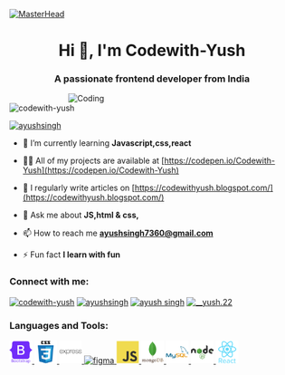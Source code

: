 [![MasterHead](https://t3.ftcdn.net/jpg/06/59/62/08/240_F_659620824_qWeexGjs1XBtd89LzOOdDcSpVQ4H6ZAW.jpg)](https://codewithyush.blogspot.com)
<h1 align="center">Hi 👋, I'm Codewith-Yush</h1>
<h3 align="center">A passionate frontend developer from India</h3>
<img align="right" alt="Coding" width="400" src="https://media.giphy.com/media/QXwtfadqo7wbfmT46H/giphy.gif">

<p align="left"> <img src="https://komarev.com/ghpvc/?username=codewith-yush&label=Profile%20views&color=0e75b6&style=flat" alt="codewith-yush" /> </p>

<p align="left"> <a href="https://twitter.com/@Ayushbr58236577" target="blank"><img src="https://img.shields.io/twitter/follow/ayushsingh?logo=twitter&style=for-the-badge" alt="ayushsingh" /></a> </p>

- 🌱 I’m currently learning **Javascript,css,react**

- 👨‍💻 All of my projects are available at [https://codepen.io/Codewith-Yush](https://codepen.io/Codewith-Yush)

- 📝 I regularly write articles on [https://codewithyush.blogspot.com/](https://codewithyush.blogspot.com/)

- 💬 Ask me about **JS,html & css,**

- 📫 How to reach me **ayushsingh7360@gmail.com**

- ⚡ Fun fact **I learn with fun**

<h3 align="left">Connect with me:</h3>
<p align="left">
<a href="https://codepen.io/codewith-yush" target="blank"><img align="center" src="https://raw.githubusercontent.com/rahuldkjain/github-profile-readme-generator/master/src/images/icons/Social/codepen.svg" alt="codewith-yush" height="30" width="40" /></a>
<a href="https://twitter.com/@Ayushbr58236577" target="blank"><img align="center" src="https://raw.githubusercontent.com/rahuldkjain/github-profile-readme-generator/master/src/images/icons/Social/twitter.svg" alt="ayushsingh" height="30" width="40" /></a>
<a href="https://linkedin.com/in/ayush singh" target="blank"><img align="center" src="https://raw.githubusercontent.com/rahuldkjain/github-profile-readme-generator/master/src/images/icons/Social/linked-in-alt.svg" alt="ayush singh" height="30" width="40" /></a>
<a href="https://instagram.com/__yush.22" target="blank"><img align="center" src="https://raw.githubusercontent.com/rahuldkjain/github-profile-readme-generator/master/src/images/icons/Social/instagram.svg" alt="__yush.22" height="30" width="40" /></a>
</p>

<h3 align="left">Languages and Tools:</h3>
<p align="left"> <a href="https://getbootstrap.com" target="_blank" rel="noreferrer"> <img src="https://raw.githubusercontent.com/devicons/devicon/master/icons/bootstrap/bootstrap-plain-wordmark.svg" alt="bootstrap" width="40" height="40"/> </a> <a href="https://www.w3schools.com/css/" target="_blank" rel="noreferrer"> <img src="https://raw.githubusercontent.com/devicons/devicon/master/icons/css3/css3-original-wordmark.svg" alt="css3" width="40" height="40"/> </a> <a href="https://expressjs.com" target="_blank" rel="noreferrer"> <img src="https://raw.githubusercontent.com/devicons/devicon/master/icons/express/express-original-wordmark.svg" alt="express" width="40" height="40"/> </a> <a href="https://www.figma.com/" target="_blank" rel="noreferrer"> <img src="https://www.vectorlogo.zone/logos/figma/figma-icon.svg" alt="figma" width="40" height="40"/> </a> <a href="https://developer.mozilla.org/en-US/docs/Web/JavaScript" target="_blank" rel="noreferrer"> <img src="https://raw.githubusercontent.com/devicons/devicon/master/icons/javascript/javascript-original.svg" alt="javascript" width="40" height="40"/> </a> <a href="https://www.mongodb.com/" target="_blank" rel="noreferrer"> <img src="https://raw.githubusercontent.com/devicons/devicon/master/icons/mongodb/mongodb-original-wordmark.svg" alt="mongodb" width="40" height="40"/> </a> <a href="https://www.mysql.com/" target="_blank" rel="noreferrer"> <img src="https://raw.githubusercontent.com/devicons/devicon/master/icons/mysql/mysql-original-wordmark.svg" alt="mysql" width="40" height="40"/> </a> <a href="https://nodejs.org" target="_blank" rel="noreferrer"> <img src="https://raw.githubusercontent.com/devicons/devicon/master/icons/nodejs/nodejs-original-wordmark.svg" alt="nodejs" width="40" height="40"/> </a> <a href="https://reactjs.org/" target="_blank" rel="noreferrer"> <img src="https://raw.githubusercontent.com/devicons/devicon/master/icons/react/react-original-wordmark.svg" alt="react" width="40" height="40"/> </a> </p>


